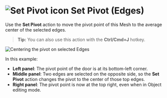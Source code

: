# ![Set Pivot icon](images/icons/SetPivot.png) Set Pivot (Edges)

Use the __Set Pivot__ action to move the pivot point of this Mesh to the average center of the selected edges.

> **Tip:** You can also use this action with the **Ctrl/Cmd+J** hotkey.



![Centering the pivot on selected Edges](images/Edge_SetPivot.png)

In this example:
* **Left panel**: The pivot point of the door is at its bottom-left corner.
* **Middle panel**: Two edges are selected on the opposite side, so the __Set Pivot__ action changes the pivot to the center of those top edges. 
* **Right panel**: The pivot point is now at the top right, even when in Object editing mode.
